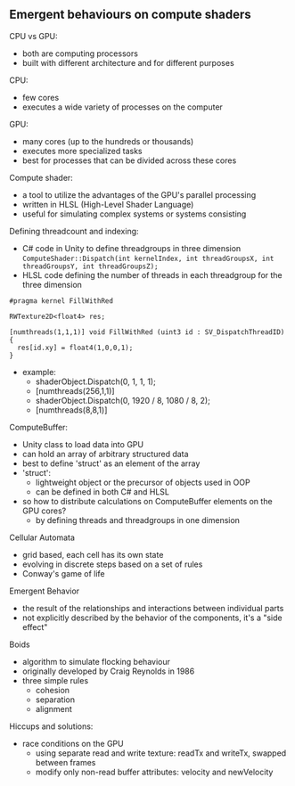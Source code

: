 ## Emergent behaviours on compute shaders

CPU vs GPU:
- both are computing processors
- built with different architecture and for different purposes

CPU:
- few cores
- executes a wide variety of processes on the computer

GPU:
- many cores (up to the hundreds or thousands)
- executes more specialized tasks
- best for processes that can be divided across these cores

Compute shader:
- a tool to utilize the advantages of the GPU's parallel processing
- written in HLSL (High-Level Shader Language)
- useful for simulating complex systems or systems consisting 

Defining threadcount and indexing:
- C# code in Unity to define threadgroups in three dimension <br>
```ComputeShader::Dispatch(int kernelIndex, int threadGroupsX, int threadGroupsY, int threadGroupsZ);``` <br>
- HLSL code defining the number of threads in each threadgroup for the three dimension <br>
```
#pragma kernel FillWithRed

RWTexture2D<float4> res;

[numthreads(1,1,1)] void FillWithRed (uint3 id : SV_DispatchThreadID)
{
  res[id.xy] = float4(1,0,0,1);
}
```
- example:
  - shaderObject.Dispatch(0, 1, 1, 1);
  - [numthreads(256,1,1)]
  - shaderObject.Dispatch(0, 1920 / 8, 1080 / 8, 2); 
  - [numthreads(8,8,1)]

ComputeBuffer:
- Unity class to load data into GPU
- can hold an array of arbitrary structured data
- best to define 'struct' as an element of the array
 - 'struct':
   - lightweight object or the precursor of objects used in OOP
   - can be defined in both C# and HLSL
- so how to distribute calculations on ComputeBuffer elements on the GPU cores?
  - by defining threads and threadgroups in one dimension

Cellular Automata
- grid based, each cell has its own state
- evolving in discrete steps based on a set of rules
- Conway's game of life

Emergent Behavior
- the result of the relationships and interactions between individual parts
- not explicitly described by the behavior of the components, it's a "side effect"

Boids
- algorithm to simulate flocking behaviour
- originally developed by Craig Reynolds in 1986
- three simple rules
  - cohesion
  - separation
  - alignment

Hiccups and solutions:
- race conditions on the GPU
  - using separate read and write texture: readTx and writeTx, swapped between frames
  - modify only non-read buffer attributes: velocity and newVelocity
